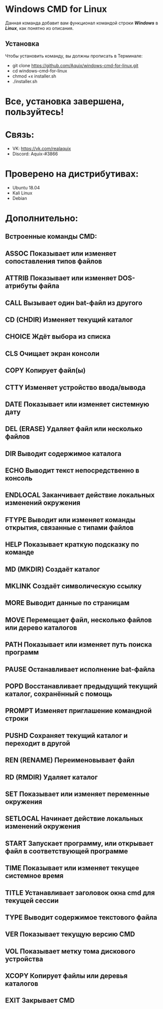 **Windows CMD for Linux**
=========================
Данная команда добавит вам функционал командой строки ***Windows*** в ***Linux***, как понятно из описания.

**Установка**
-------------
Чтобы установить команду, вы должны прописать в Терминале:
- git clone https://github.com/Aquix/windows-cmd-for-linux.git
- cd windows-cmd-for-linux
- chmod +x installer.sh
- ./installer.sh

**Все, установка завершена, пользуйтесь!** 
=============================

**Связь:**
==========
- VK: https://vk.com/realaquix
- Discord: Aquix-#3866

**Проверено на дистрибутивах:**
==============================
- Ubuntu 18.04
- Kali Linux
- Debian

**Дополнительно:**
============================
**Встроенные команды CMD:**
--------------------------------
ASSOC		    Показывает или изменяет сопоставления типов файлов
-----------------------------------------------------------------------------------------------------
ATTRIB		  Показывает или изменяет DOS-атрибуты файла
-----------------------------------------------------------------------------------------------------
CALL		    Вызывает один bat-файл из другого
-----------------------------------------------------------------------------------------------------
CD (CHDIR)	Изменяет текущий каталог
-----------------------------------------------------------------------------------------------------
CHOICE		  Ждёт выбора из списка
-----------------------------------------------------------------------------------------------------
CLS		  Очищает экран консоли
-----------------------------------------------------------------------------------------------------
COPY		Копирует файл(ы)
-----------------------------------------------------------------------------------------------------
CTTY		Изменяет устройство ввода/вывода
-----------------------------------------------------------------------------------------------------
DATE		Показывает или изменяет системную дату
-----------------------------------------------------------------------------------------------------
DEL (ERASE)	Удаляет файл или несколько файлов
-----------------------------------------------------------------------------------------------------
DIR		      Выводит содержимое каталога
-----------------------------------------------------------------------------------------------------
ECHO		    Выводит текст непосредственно в консоль
-----------------------------------------------------------------------------------------------------
ENDLOCAL	  Заканчивает действие локальных изменений окружения
-----------------------------------------------------------------------------------------------------
FTYPE		    Выводит или изменяет команды открытия, связанные с типами файлов
-----------------------------------------------------------------------------------------------------
HELP		    Показывает краткую подсказку по команде
-----------------------------------------------------------------------------------------------------
MD (MKDIR)	Создаёт каталог
-----------------------------------------------------------------------------------------------------
MKLINK	    Создаёт символическую ссылку
-----------------------------------------------------------------------------------------------------
MORE		Выводит данные по страницам
-----------------------------------------------------------------------------------------------------
MOVE		Перемещает файл, несколько файлов или дерево каталогов
-----------------------------------------------------------------------------------------------------
PATH		Показывает или изменяет путь поиска программ
-----------------------------------------------------------------------------------------------------
PAUSE		Останавливает исполнение bat-файлa
-----------------------------------------------------------------------------------------------------
POPD		Восстанавливает предыдущий текущий каталог, сохранённый с помощь
-----------------------------------------------------------------------------------------------------
PROMPT		Изменяет приглашение командной строки
-----------------------------------------------------------------------------------------------------
PUSHD		  Сохраняет текущий каталог и переходит в другой
-----------------------------------------------------------------------------------------------------
REN (RENAME)	Переименовывает файл
-----------------------------------------------------------------------------------------------------
RD (RMDIR)	  Удаляет каталог
-----------------------------------------------------------------------------------------------------
SET		    Показывает или изменяет переменные окружения
-----------------------------------------------------------------------------------------------------
SETLOCAL	Начинает действие локальных изменений окружения
-----------------------------------------------------------------------------------------------------
START		Запускает программу, или открывает файл в соответствующей программе
-----------------------------------------------------------------------------------------------------
TIME		Показывает или изменяет текущее системное время
-----------------------------------------------------------------------------------------------------
TITLE		Устанавливает заголовок окна cmd для текущей сессии
-----------------------------------------------------------------------------------------------------
TYPE		Выводит содержимое текстового файла
-----------------------------------------------------------------------------------------------------
VER		  Показывает текущую версию CMD
-----------------------------------------------------------------------------------------------------
VOL		  Показывает метку тома дискового устройства
-----------------------------------------------------------------------------------------------------
XCOPY		Копирует файлы или деревья каталогов
-----------------------------------------------------------------------------------------------------
EXIT		Закрывает CMD
-----------------------------------------------------------------------------------------------------

